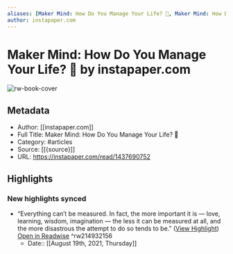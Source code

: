 ```yaml
---
aliases: [Maker Mind: How Do You Manage Your Life? 🤔, Maker Mind: How Do You Manage Your Life? 🤔]
author: instapaper.com
---
```

# Maker Mind: How Do You Manage Your Life? 🤔 by instapaper.com

![rw-book-cover](https://readwise-assets.s3.amazonaws.com/static/images/article0.00998d930354.png)

## Metadata
- Author: [[instapaper.com]]
- Full Title: Maker Mind: How Do You Manage Your Life? 🤔
- Category: #articles
- Source: [[{source}]]
- URL: https://instapaper.com/read/1437690752

## Highlights
### New highlights synced
- “Everything can’t be measured. In fact, the more important it is — love, learning, wisdom, imagination — the less it can be measured at all, and the more disastrous the attempt to do so tends to be.” ([View Highlight](https://instapaper.com/read/1437690752/17232349)) [Open in Readwise](https://readwise.io/open/214932156) ^rw214932156
    - Date:: [[August 19th, 2021, Thursday]]
